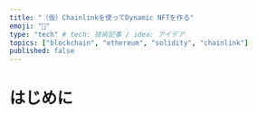 ```yaml
---
title: "（仮）Chainlinkを使ってDynamic NFTを作る"
emoji: "👘"
type: "tech" # tech: 技術記事 / idea: アイデア
topics: ["blockchain", "ethereum", "solidity", "chainlink"]
published: false
---
```


# はじめに
